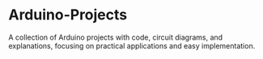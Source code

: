 # Arduino-Projects
A collection of Arduino projects with code, circuit diagrams, and explanations, focusing on practical applications and easy implementation.
